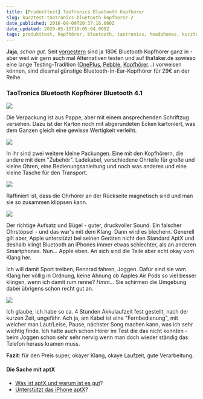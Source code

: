 ```yaml
---
title: [Produkttest] TaoTronics Bluetooth Kopfhörer
slug: kurztest-taotronics-bluetooth-kopfhorer-2
date_published: 2016-09-09T20:37:16.000Z
date_updated: 2020-05-15T10:05:04.000Z
tags: produkttest, kopfhörer, bluetooth, taotronics, headphones, kurztest, erfahrungsbericht
---
```


**Jaja**, *schon gut*. Seit [vorgestern](__GHOST_URL__/apple-keynote-2016/) sind ja 180€ Bluetooth Kopfhörer ganz in - aber weil wir gern auch mal Alternativen testen und auf thafaker.de sowieso eine lange Testing-Tradition ([OnePlus](__GHOST_URL__/produkttest-das-oneplus-one-smartphone/), [Pebble](__GHOST_URL__/produkttest-pebble-smartwatch-jet-black/), [Kopfhörer](__GHOST_URL__/kurztest-avantree-audition-bluetooth-kopfhorer/)…) vorweisen können, sind diesmal günstige Bluetooth-In-Ear-Kopfhörer für 29€ an der Reihe. 

### TaoTronics Bluetooth Kopfhörer Bluetooth 4.1

![](__GHOST_URL__/content/images/2016/09/IMG_1280-1.JPG)

Die Verpackung ist aus Pappe, aber mit einem ansprechenden Schriftzug versehen. Dazu ist der Karton noch mit abgerundeten Ecken kartoniert, was dem Ganzen gleich eine gewisse Wertigkeit verleiht.

![](__GHOST_URL__/content/images/2016/09/IMG_1283.JPG)

In ihr sind zwei weitere kleine Packungen. Eine mit den Kopfhörern, die andere mit dem "Zubehör". Ladekabel, verschiedene Ohrteile für große und kleine Ohren, eine Bedienungsanleitung und noch was anderes und eine kleine Tasche für den Transport.

![](__GHOST_URL__/content/images/2016/09/IMG_1286.JPG)

Raffiniert ist, dass die Ohrhörer an der Rückseite magnetisch sind und man sie so zusammen klippsen kann.

![](__GHOST_URL__/content/images/2016/09/IMG_1285.JPG)

Der richtige Aufsatz und Bügel - guter, druckvoller Sound. Ein falscher Ohrstöpsel - und das war's mit dem Klang. Dann wird es blechern. Generell gilt aber, Apple unterstützt bei seinen Geräten nicht den Standard AptX und deshalb klingt Bluetooth an iPhones immer etwas schlechter, als an anderen Smartphones. Nun… Apple eben. An sich sind die Teile aber echt okay vom Klang her.

Ich will damit Sport treiben, Rennrad fahren, Joggen. Dafür sind sie vom Klang her völlig in Ordnung, keine Ahnung ob Apples Air Pods so viel besser klingen, wenn ich damit rum renne? *Hmm…* Sie schirmen die Umgebung dabei übrigens schon recht gut an.

![](__GHOST_URL__/content/images/2016/09/tt-bh07-ladebuchse.jpg)

Ich glaube, ich habe so ca. 4 Stunden Akkulaufzeit fest gestellt, nach der kurzen Zeit, ungefähr. Ach ja, am Kabel ist eine "Fernbedienung", mit welcher man Laut/Leise, Pause, nächster Song machen kann, was ich sehr wichtig finde. Ich hatte auch schon Hörer im Test die das nicht konnten - beim Joggen schon sehr sehr nervig wenn man doch wieder ständig das Telefon heraus kramen muss.

**Fazit**: für den Preis super, okayer Klang, okaye Laufzeit, gute Verarbeitung.

#### Die Sache mit aptX

- [Was ist aptX und warum ist es gut](http://blog.teufel.de/news/aptx-bluetooth-cd-qualitaet-hoeren/)?
- [Unterstützt das iPhone aptX](http://www.apple.com/de/shop/question/answers/iphone/kann-das-iphone-6-plus-aptx-per-bluetooth/QPX9YYXDKFY47DTAX)?
